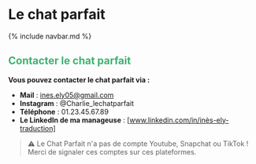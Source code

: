 # Le chat parfait

{% include navbar.md %}

<h2>
  <span style="color:MediumSeaGreen">
    <bold>Contacter le chat parfait</bold>
  </span>
</h2>

**Vous pouvez contacter le chat parfait via :**
- **Mail** : <ines.ely05@gmail.com>
- **Instagram** : @Charlie_lechatparfait
- **Téléphone** : 01.23.45.67.89
- **Le LinkedIn de ma manageuse** : [www.linkedin.com/in/inès-ely-traduction]

> ⚠️ Le Chat Parfait n'a pas de compte Youtube, Snapchat ou TikTok ! Merci de signaler ces comptes sur ces plateformes.
